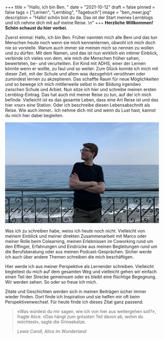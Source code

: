 +++
title = "Hallo, ich bin Ben. "
date = "2021-10-12"
draft = false
pinned = false
tags = ["Lernen", "Lernblog", "Tagebuch"]
image = "ben_meer.jpg"
description = "Hallo! schön bist du da. Das ist der Start meines Lernblogs und ich nehme dich mit auf meine Reise. \n"
+++
**Herzliche Willkommen! Schön schaust du hier vorbei.**

Zuerst einmal: Hallo, ich bin Ben. Früher nannten mich alle Beni und das tun Menschen heute noch wenn sie mich kennenlernen, obwohl ich mich doch nie so vorstelle. Warum auch immer sie meinen mich so nennen zu wollen und zu dürfen. Mit dem Namen, und das ist nun wirklich ein intimer Einblick, verbinde ich vieles von dem, wie mich die Menschen früher sahen, bewerteten, be- und verurteilten. Ein Kind mit ADHS, einer der Lernen könnte wenn er wollte, zu faul und so weiter. Zum Glück konnte ich mich mit dieser Zeit, mit der Schule und allem was dazugehört versöhnen oder zumindest lernen zu akzeptieren. Das schaffte Raum für neue Möglichkeiten und so bewege ich mich mittlerweile selbst in der Bildung irgendwo zwischen Schule und Arbiet. Nun sitze ich hier und schreibe meinen ersten Lernblog-Eintrag. Das hat auch mit meiner Reise zu tun, auf der ich mich befinde. Vielleicht ist es das gesamte Leben, dass eine Art Reise ist und das hier «nur» eine Station. Oder ich beschreibe diesen Lebensabschnitt als Reise. Wie auch immer.. Ich nehme dich mit und wenn du Lust hast, kannst du mich hier dabei begleiten.

![](ben_meer.jpg)

Was ich zu schreiben habe, weiss ich heute noch nicht. Vielleicht von meinem Einblick und meiner direkten Zusammenarbeit mit Marco oder meiner Rolle beim Colearning, meinen Erlebnissen im Coworking rund um den Effinger, Erfahrungen und Eindrücke aus meinen Begleitungen rund um die Berufsberatung oder aus meinen Podcast-Gesprächen. Sicher werde ich auch über andere Themen schreiben die mich beschäftigen.

Hier werde ich aus meiner Perspektive als Lernender schreiben. Vielleicht begleitest du mich auf dem gesamten Weg und vielleicht gehen wir einfach einen Teil der Strecke gemeinsam oder es bleibt eine flüchtige Begegnung. Wir werden sehen. So oder so freue ich mich.

Zitate und Geschichten werden sich in meinen Beiträgen sicher immer wieder finden. Dort finde ich Inspiration und sie helfen mir oft beim Perspektivenwechsel. Für heute finde ich dieses Zitat ganz passend.

> «Was würdest du mir sagen, wie ich von hier aus weitergehen soll?», fragte Alice. «Das hängt zum grössten Teil davon ab, wohin du möchtest», sagte die Grinsekatze.
>
>  *Lewis Caroll, Alice im Wunderland*